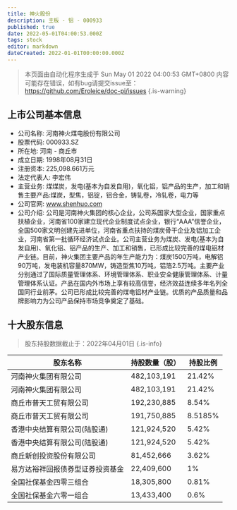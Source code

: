 ```yaml
---
title: 神火股份
description: 主板 - 铝 - 000933
published: true
date: 2022-05-01T04:00:53.000Z
tags: stock
editor: markdown
dateCreated: 2022-01-01T00:00:00.000Z
---
```


> 本页面由自动化程序生成于 Sun May 01 2022 04:00:53 GMT+0800
> 内容可能存在错误，如有bug请提交issue至：https://github.com/Eroleice/doc-pi/issues
{.is-warning}

## 上市公司基本信息
- 公司名称: 河南神火煤电股份有限公司
- 股票代码: 000933.SZ
- 所在地: 河南 - 商丘市
- 成立日期: 1998年08月31日
- 注册资本: 225,098.661万元
- 法定代表人: 李宏伟
- 主营业务: 煤煤炭，发电(基本为自发自用)，氧化铝，铝产品的生产，加工和销售主要产品:煤炭，型焦，铝锭，铝合金，铸轧卷，冷轧卷，电力等
- 公司官网: www.shenhuo.com
- 公司介绍: 公司是河南神火集团的核心企业，公司系国家大型企业，国家重点扶植企业，河南省100家建立现代企业制度试点企业，银行“AAA”信誉企业，全国500家文明创建先进单位，河南省重点扶持的煤炭骨干企业及铝加工企业，河南省第一批循环经济试点企业。公司主营业务为煤炭、发电(基本为自发自用)、氧化铝、铝产品的生产、加工和销售，已形成比较完善的煤电铝材产业链。目前，神火集团主要产品的年生产能力为：煤炭1500万吨，电解铝90万吨，发电装机容量870MW，铸造型焦10万吨，铝箔2.5万吨。主要产业分别通过了国际质量管理体系、环境管理体系、职业安全健康管理体系、计量管理体系认证。产品在国内外市场上享有较高信誉，经济效益连续多年名列全国同行业前茅。公司已形成比较完善的煤电铝材产业链。优质的产品质量和品牌影响力为公司产品保持市场竞争奠定了基础。


## 十大股东信息
> 股东持股数据截止于：2022年04月01日
{.is-info}

| 股东名称 | 持股数量（股） | 持股比例 |
| --- | --- | --- |
| 河南神火集团有限公司 | 482,103,191 | 21.42% |
| 河南神火集团有限公司 | 482,103,191 | 21.42% |
| 商丘市普天工贸有限公司 | 192,230,885 | 8.54% |
| 商丘市普天工贸有限公司 | 191,750,885 | 8.5185% |
| 香港中央结算有限公司(陆股通) | 121,924,520 | 5.42% |
| 香港中央结算有限公司(陆股通) | 121,924,520 | 5.42% |
| 商丘新创投资股份有限公司 | 81,452,666 | 3.62% |
| 易方达裕祥回报债券型证券投资基金 | 22,409,600 | 1% |
| 全国社保基金四零三组合 | 18,305,800 | 0.81% |
| 全国社保基金六零一组合 | 13,433,400 | 0.6% |




